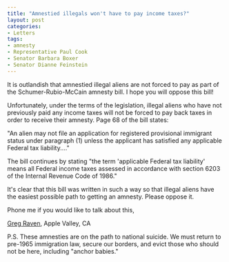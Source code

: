 ```yaml
---
title: "Amnestied illegals won't have to pay income taxes?"
layout: post
categories:
- Letters
tags:
- amnesty
- Representative Paul Cook
- Senator Barbara Boxer
- Senator Dianne Feinstein
---
```


It is outlandish that amnestied illegal aliens are not forced to pay as part of the Schumer-Rubio-McCain amnesty bill. I hope you will oppose this bill!  
  
Unfortunately, under the terms of the legislation, illegal aliens who have not previously paid any income taxes will not be forced to pay back taxes in order to receive their amnesty. Page 68 of the bill states:

"An alien may not file an application for registered provisional immigrant status under paragraph (1) unless the applicant has satisfied any applicable Federal tax liability...."

The bill continues by stating "the term 'applicable Federal tax liability' means all Federal income taxes assessed in accordance with section 6203 of the Internal Revenue Code of 1986."

It's clear that this bill was written in such a way so that illegal aliens have the easiest possible path to getting an amnesty. Please oppose it.

Phone me if you would like to talk about this,

[Greg Raven](https://www.gregraven.org), Apple Valley, CA

P.S. These amnesties are on the path to national suicide. We must return to pre-1965 immigration law, secure our borders, and evict those who should not be here, including "anchor babies."